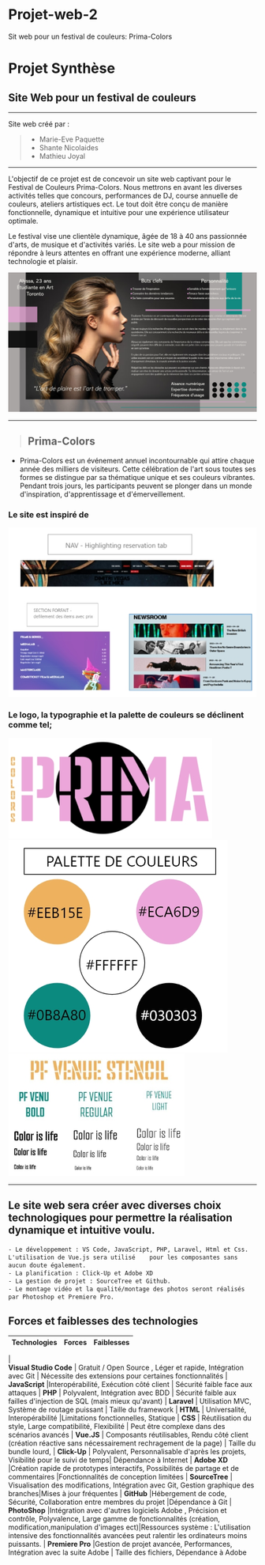 # Projet-web-2
Sit web pour un festival de couleurs:  Prima-Colors
# Projet Synthèse 

## Site Web pour un festival de couleurs

---
 Site web créé par : 
> - Marie-Eve Paquette
> - Shante Nicolaides
> - Mathieu Joyal
---
 

L'objectif de ce projet est de concevoir un site web captivant pour le Festival de Couleurs Prima-Colors. Nous mettrons en avant les diverses activités telles que concours, performances de DJ, course annuelle de couleurs, ateliers artistiques ect. Le tout doit être conçu de manière fonctionnelle, dynamique et intuitive pour une expérience utilisateur optimale.

Le festival vise une clientèle dynamique, âgée de 18 à 40 ans passionnée d'arts, de musique et d'activités variés. Le site web a pour mission de répondre à leurs attentes en offrant une expérience moderne, alliant technologie et plaisir.


![personna](images/personna.jpg)

---

>  ##  Prima-Colors

- Prima-Colors est un événement annuel incontournable qui attire chaque année des milliers de visiteurs. Cette célébration de l'art sous toutes ses formes se distingue par sa thématique unique et ses couleurs vibrantes. Pendant trois jours, les participants peuvent se plonger dans un monde d'inspiration, d'apprentissage et d'émerveillement. 

### Le site est inspiré de 
![inspiration](images/inspiration.jpg)

### Le logo, la typographie et la palette de couleurs se déclinent comme tel;
![logo](images/logo.jpg)
![palette](images/palette.jpg)
![font](images/font.jpg)

---

##  Le site web sera créer avec diverses choix technologiques pour permettre la réalisation dynamique et intuitive voulu. 

    - Le développement : VS Code, JavaScript, PHP, Laravel, Html et Css. L'utilisation de Vue.js sera utilisé    pour les composantes sans aucun doute également.
    - La planification : Click-Up et Adobe XD
    - La gestion de projet : SourceTree et Github. 
    - Le montage vidéo et la qualité/montage des photos seront réalisés par Photoshop et Premiere Pro.


## Forces et faiblesses des technologies
| Technologies | Forces | Faiblesses |
| --- | --- | :---: 
|   
**Visual Studio Code** | Gratuit / Open Source ,  Léger et rapide, Intégration avec Git | Nécessite des extensions pour certaines fonctionnalités 
| **JavaScript** |Interopérabilité, Exécution côté client  | Sécurité faible face aux attaques
| **PHP** | Polyvalent, Intégration avec BDD | Sécurité faible aux failles d'injection de SQL (mais mieux qu'avant)
| **Laravel** | Utilisation MVC, Système de routage puissant | Taille du framework
| **HTML** | Universalité, Interopérabilité  |Limitations fonctionnelles, Statique
| **CSS** | Réutilisation du style, Large compatibilité, Flexibilité  | Peut être complexe dans des scénarios avancés
| **Vue.JS** | Composants réutilisables, Rendu côté client (création réactive sans nécessairement rechragement de la page) | Taille du bundle lourd, 
| **Click-Up** | Polyvalent, Personnalisable d'après les projets, Visibilité pour le suivi de temps| Dépendance à Internet
| **Adobe XD** |Création rapide de prototypes interactifs, Possibilités de partage et de commentaires   |Fonctionnalités de conception limitées
| **SourceTree** | Visualisation des modifications, Intégration avec Git, Gestion graphique des branches|Mises à jour fréquentes
| **GitHub** |Hébergement de code, Sécurité, Collaboration entre membres du projet  |Dépendance à Git
| **PhotoShop** |Intégration avec d'autres logiciels Adobe , Précision et contrôle, Polyvalence, Large gamme de fonctionnalités (création, modification,manipulation d'images ect)|Ressources système : L'utilisation intensive des fonctionnalités avancées peut ralentir les ordinateurs moins puissants.
| **Premiere Pro** |Gestion de projet avancée, Performances, Intégration avec la suite Adobe  | Taille des fichiers, Dépendance à Adobe
 

